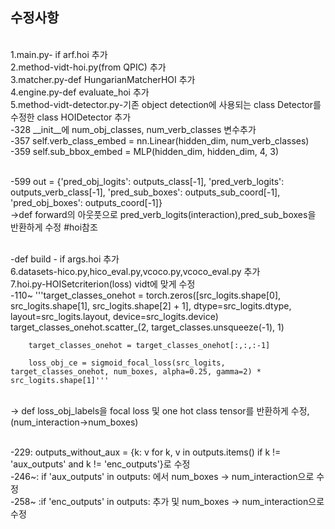 ## 수정사항
<br>1.main.py- if arf.hoi 추가
<br>2.method-vidt-hoi.py(from QPIC) 추가
<br>3.matcher.py-def HungarianMatcherHOI 추가
<br>4.engine.py-def evaluate_hoi 추가
<br>5.method-vidt-detector.py-기존 object detection에 사용되는 class Detector를 수정한 class HOIDetector 추가
<br>-328 __init__에 num_obj_classes, num_verb_classes 변수추가
<br>-357 self.verb_class_embed = nn.Linear(hidden_dim, num_verb_classes)
<br>-359 self.sub_bbox_embed = MLP(hidden_dim, hidden_dim, 4, 3)
 
<br>-599 out = {'pred_obj_logits': outputs_class[-1], 'pred_verb_logits': outputs_verb_class[-1],
               'pred_sub_boxes': outputs_sub_coord[-1], 'pred_obj_boxes': outputs_coord[-1]}
 <br>->def forward의 아웃풋으로 pred_verb_logits(interaction),pred_sub_boxes을 반환하게 수정 #hoi참조

<br>-def build - if args.hoi 추가
<br>6.datasets-hico.py,hico_eval.py,vcoco.py,vcoco_eval.py 추가
<br>7.hoi.py-HOISetcriterion(loss) vidt에 맞게 수정
<br>-110~
 '''target_classes_onehot = torch.zeros([src_logits.shape[0], src_logits.shape[1], src_logits.shape[2] + 1], 
                                            dtype=src_logits.dtype, layout=src_logits.layout, device=src_logits.device)
        target_classes_onehot.scatter_(2, target_classes.unsqueeze(-1), 1)

        target_classes_onehot = target_classes_onehot[:,:,:-1]

        loss_obj_ce = sigmoid_focal_loss(src_logits, target_classes_onehot, num_boxes, alpha=0.25, gamma=2) * src_logits.shape[1]'''

<br>-> def loss_obj_labels을 focal loss 및 one hot class tensor를 반환하게 수정,(num_interaction->num_boxes)

<br>-229: outputs_without_aux = {k: v for k, v in outputs.items() if k != 'aux_outputs' and k != 'enc_outputs'}로 수정
<br>-246~: if 'aux_outputs' in outputs: 에서 num_boxes -> num_interaction으로 수정
<br>-258~ :if 'enc_outputs' in outputs: 추가 및 num_boxes -> num_interaction으로 수정
